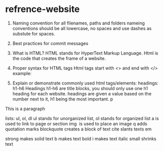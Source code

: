 # refrence-website
1. Naming convention for all filenames, paths and folders
 nameing conventions should be all lowercase, no spaces and use dashes as substute for spaces.

2. Best practices for commit messages

3. What is HTML? 
 HTML stands for HyperText Markup Language. Html is the code that creates the frame of a website.

4. Proper syntax for HTML tags
 Html tags start with <> and end with </>
example: <section> </section>

5. Explain or demonstrate commonly used html tags/elements:
 headings: h1-h6
  Headings h1-h6 are title blocks, you should only use one h1 heading for each website. headings are given a value based on the number next to it, h1 being the most important. 
p
 <p> This is a paragraph</p>
lists: ul, ol, dl
ul stands for unorganized list, ol stands for organized list  
a 
<a href=""></a> is used to link to page or section 
img
<img src="" alt=""> is used to place an image
q
 adds quotation marks 
blockquote
 creates a block of text
cite
 slants texts 
em

strong
 makes solid text 
b
 makes text bold
i
 makes text italic 
small
 shrinks text